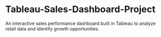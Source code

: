 # Tableau-Sales-Dashboard-Project
An interactive sales performance dashboard built in Tableau to analyze retail data and identify growth opportunities.
